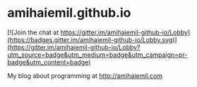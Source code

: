 # amihaiemil.github.io

[![Join the chat at https://gitter.im/amihaiemil-github-io/Lobby](https://badges.gitter.im/amihaiemil-github-io/Lobby.svg)](https://gitter.im/amihaiemil-github-io/Lobby?utm_source=badge&utm_medium=badge&utm_campaign=pr-badge&utm_content=badge)

My blog about programming at http://amihaiemil.com
